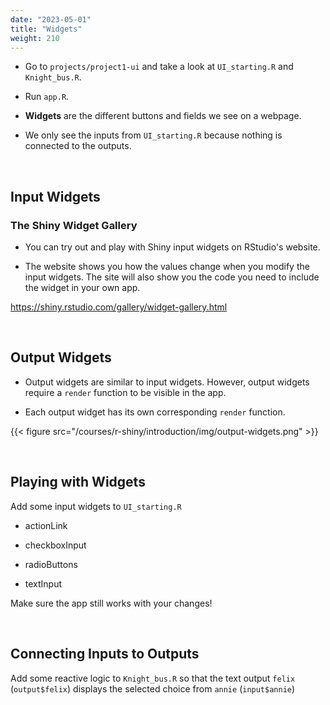 ```yaml
---
date: "2023-05-01"
title: "Widgets"
weight: 210
---
```


- Go to `projects/project1-ui` and take a look at `UI_starting.R` and `Knight_bus.R`.

- Run `app.R`.

- **Widgets** are the different buttons and fields we see on a webpage. 

- We only see the inputs from `UI_starting.R` because nothing is connected to the outputs.

<br>

## Input Widgets

### The Shiny Widget Gallery

- You can try out and play with Shiny input widgets on RStudio's website.

- The website shows you how the values change when you modify the input widgets. The site will also show you the code you need to include the widget in your own app.

https://shiny.rstudio.com/gallery/widget-gallery.html

<br>

## Output Widgets

- Output widgets are similar to input widgets. However, output widgets require a `render` function to be visible in the app.

- Each output widget has its own corresponding `render` function.

{{< figure src="/courses/r-shiny/introduction/img/output-widgets.png" >}}

<br>

## Playing with Widgets

Add some input widgets to `UI_starting.R`

- actionLink

- checkboxInput

- radioButtons

- textInput

Make sure the app still works with your changes!

<br>

## Connecting Inputs to Outputs

Add some reactive logic to `Knight_bus.R` so that the text output `felix` (`output$felix`) displays the selected choice from `annie` (`input$annie`)

